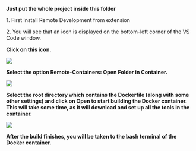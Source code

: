 <strong>Just put the whole project inside this folder</strong>

<p>1. First install Remote Development from extension</p>

<p>2. You will see that an icon is displayed on the bottom-left corner of the VS Code window.</p>

<strong>Click on this icon.<strong>

<img src = "https://github.com/yasharth291/talawa/blob/master/assets/images/docker_1.jpg">

<p>Select the option Remote-Containers: Open Folder in Container.</p>

<img src = "https://github.com/yasharth291/talawa/blob/master/assets/images/docker_2.jpg">

<p>Select the root directory which contains the Dockerfile (along with some other settings) and click on Open to start building the Docker container. This will take some time, as it will download and set up all the tools in the container.</p>

<img src = "https://github.com/yasharth291/talawa/blob/master/assets/images/docker_3.jpg">

<p>After the build finishes, you will be taken to the bash terminal of the Docker container.</p>

